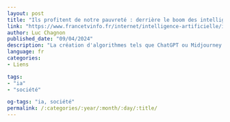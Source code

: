 ```yaml
---
layout: post
title: "Ils profitent de notre pauvreté : derrière le boom des intelligences artificielles génératives, le travail caché des petites mains de l'IA"
link: "https://www.francetvinfo.fr/internet/intelligence-artificielle/ils-profitent-de-notre-pauvrete-derriere-le-boom-des-intelligences-artificielles-generatives-le-travail-cache-des-petites-mains-de-l-ia_6466742.html"
author: Luc Chagnon
published_date: "09/04/2024"
description: "La création d'algorithmes tels que ChatGPT ou Midjourney nécessite des quantités colossales de données, analysées par des humains. Des « annotateurs » indispensables mais souvent précaires, faiblement rémunérés et maintenus dans l'ombre."
language: fr
categories:
- Liens

tags:
- "ia"
- "société"

og-tags: "ia, société"
permalink: /:categories/:year/:month/:day/:title/
---
```

